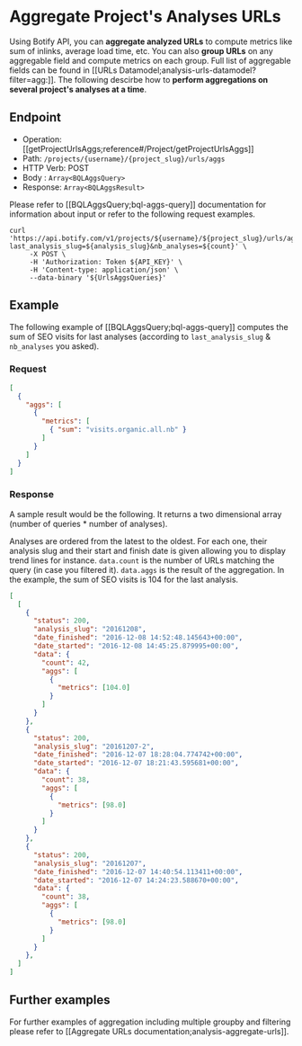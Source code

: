 # Aggregate Project's Analyses URLs

Using Botify API, you can **aggregate analyzed URLs** to compute metrics like sum of inlinks, average load time, etc. You can also **group URLs** on any aggregable field and compute metrics on each group. Full list of aggregable fields can be found in [[URLs Datamodel;analysis-urls-datamodel?filter=agg:]].
The following descirbe how to **perform aggregations on several project's analyses at a time**.

## Endpoint

- Operation: [[getProjectUrlsAggs;reference#/Project/getProjectUrlsAggs]]
- Path: `/projects/{username}/{project_slug}/urls/aggs`
- HTTP Verb: POST
- Body : `Array<BQLAggsQuery>`
- Response: `Array<BQLAggsResult>`

Please refer to [[BQLAggsQuery;bql-aggs-query]] documentation for information about input or refer to the following request examples.

```SH
curl 'https://api.botify.com/v1/projects/${username}/${project_slug}/urls/aggs?last_analysis_slug=${analysis_slug}&nb_analyses=${count}' \
     -X POST \
     -H 'Authorization: Token ${API_KEY}' \
     -H 'Content-type: application/json' \
     --data-binary '${UrlsAggsQueries}'
```

## Example

The following example of [[BQLAggsQuery;bql-aggs-query]] computes the sum of SEO visits for last analyses (according to `last_analysis_slug` & `nb_analyses` you asked).

### Request
```JSON
[
  {
    "aggs": [
      {
        "metrics": [
          { "sum": "visits.organic.all.nb" }
        ]
      }
    ]
  }
]
```

### Response
A sample result would be the following. It returns a two dimensional array (number of queries * number of analyses).

Analyses are ordered from the latest to the oldest. For each one, their analysis slug and their start and finish date is given allowing you to display trend lines for instance.
`data.count` is the number of URLs matching the query (in case you filtered it).
`data.aggs` is the result of the aggregation. In the example, the sum of SEO visits is 104 for the last analysis.

```JSON
[
  [
    {
      "status": 200,
      "analysis_slug": "20161208",
      "date_finished": "2016-12-08 14:52:48.145643+00:00",
      "date_started": "2016-12-08 14:45:25.879995+00:00",
      "data": {
        "count": 42,
        "aggs": [
          {
            "metrics": [104.0]
          }
        ]
      }
    },
    {
      "status": 200,
      "analysis_slug": "20161207-2",
      "date_finished": "2016-12-07 18:28:04.774742+00:00",
      "date_started": "2016-12-07 18:21:43.595681+00:00",
      "data": {
        "count": 38,
        "aggs": [
          {
            "metrics": [98.0]
          }
        ]
      }
    },
    {
      "status": 200,
      "analysis_slug": "20161207",
      "date_finished": "2016-12-07 14:40:54.113411+00:00",
      "date_started": "2016-12-07 14:24:23.588670+00:00",
      "data": {
        "count": 38,
        "aggs": [
          {
            "metrics": [98.0]
          }
        ]
      }
    },
  ]
]
```

## Further examples

For further examples of aggregation including multiple groupby and filtering please refer to [[Aggregate URLs documentation;analysis-aggregate-urls]].
